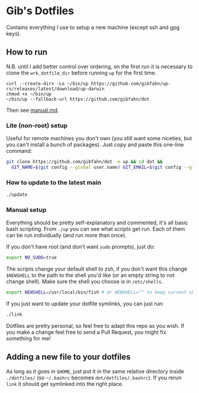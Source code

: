 # Gib's Dotfiles

Contains everything I use to setup a new machine (except ssh and gpg keys).

## How to run

N.B. until I add better control over ordering, on the first run it is
necessary to clone the `wrk_dotfile_dir` before running `up` for the first time.

```shell
curl --create-dirs -Lo ~/bin/up https://github.com/gibfahn/up-rs/releases/latest/download/up-darwin
chmod +x ~/bin/up
~/bin/up --fallback-url https://github.com/gibfahn/dot
```

Then see [manual.md][].

### Lite (non-root) setup

Useful for remote machines you don't own (you still want some niceties, but you
can't install a bunch of packages). Just copy and paste this one-line command:

```bash
git clone https://github.com/gibfahn/dot -o up && cd dot &&
  GIT_NAME=$(git config --global user.name) GIT_EMAIL=$(git config --global user.email) NO_SUDO=true ./up
```

### How to update to the latest main

```bash
./update
```

### Manual setup

Everything should be pretty self-explanatory and commented, it's all basic bash
scripting. From `./up` you can see what scripts get run. Each of them can be run
individually (and run more than once).

If you don't have root (and don't want `sudo` prompts), just do:

```bash
export NO_SUDO=true
```

The scripts change your default shell to zsh, if you don't want this change
`$NEWSHELL` to the path to the shell you'd like (or an empty string to not
change shell). Make sure the shell you choose is in `/etc/shells`.

```bash
export NEWSHELL=/usr/local/bin/fish # Or NEWSHELL="" to keep current shell.
```

If you just want to update your dotfile symlinks, you can just run:

```sh
./link
```

Dotfiles are pretty personal, so feel free to adapt this repo as you wish. If
you make a change feel free to send a Pull Request, you might fix something for
me!

## Adding a new file to your dotfiles

As long as it goes in `$HOME`, just put it in the same relative directory inside
`./dotfiles/` (so `~/.bashrc` becomes `dot/dotfiles/.bashrc`). If you rerun
`link` it should get symlinked into the right place.

[22c17d0059340e2c90c3c316b746ba8b]: https://gist.github.com/gibfahn/22c17d0059340e2c90c3c316b746ba8b
[3cf4e6a17c85ff67d29fea37ed31963d]: https://gist.github.com/gibfahn/3cf4e6a17c85ff67d29fea37ed31963d/edit
[Install sVim]: https://safari-extensions.apple.com/?q=svim
[Post Install Setup]: #post-install-setup
[sVim]: https://github.com/flipxfx/sVim
[manual.md]: /setup/manual.md

